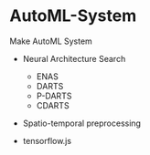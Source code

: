 # AutoML-System
Make AutoML System 

- Neural Architecture Search
  - ENAS
  - DARTS
  - P-DARTS
  - CDARTS

- Spatio-temporal preprocessing

- tensorflow.js
